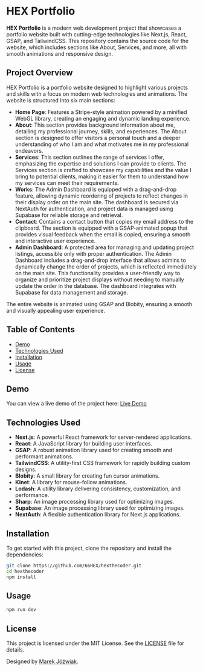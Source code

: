 # HEX Portfolio

**HEX Portfolio** is a modern web development project that showcases a portfolio website built with cutting-edge technologies like Next.js, React, GSAP, and TailwindCSS. This repository contains the source code for the website, which includes sections like About, Services, and more, all with smooth animations and responsive design.

## Project Overview

HEX Portfolio is a portfolio website designed to highlight various projects and skills with a focus on modern web technologies and animations. The website is structured into six main sections:

- **Home Page**: Features a Stripe-style animation powered by a minified WebGL library, creating an engaging and dynamic landing experience.
- **About**: This section provides background information about me, detailing my professional journey, skills, and experiences. The About section is designed to offer visitors a personal touch and a deeper understanding of who I am and what motivates me in my professional endeavors.
- **Services**: This section outlines the range of services I offer, emphasizing the expertise and solutions I can provide to clients. The Services section is crafted to showcase my capabilities and the value I bring to potential clients, making it easier for them to understand how my services can meet their requirements.
- **Works**: The Admin Dashboard is equipped with a drag-and-drop feature, allowing dynamic reordering of projects to reflect changes in their display order on the main site. The dashboard is secured via NextAuth for authentication, and project data is managed using Supabase for reliable storage and retrieval.
- **Contact**: Contains a contact button that copies my email address to the clipboard. The section is equipped with a GSAP-animated popup that provides visual feedback when the email is copied, ensuring a smooth and interactive user experience.
- **Admin Dashboard**: A protected area for managing and updating project listings, accessible only with proper authentication. The Admin Dashboard includes a drag-and-drop interface that allows admins to dynamically change the order of projects, which is reflected immediately on the main site. This functionality provides a user-friendly way to organize and prioritize project displays without needing to manually update the order in the database. The dashboard integrates with Supabase for data management and storage.

The entire website is animated using GSAP and Blobity, ensuring a smooth and visually appealing user experience.

## Table of Contents

- [Demo](#demo)
- [Technologies Used](#technologies-used)
- [Installation](#installation)
- [Usage](#usage)
- [License](#license)

## Demo

You can view a live demo of the project here: [Live Demo](https://www.hexthecoder.pl/)

## Technologies Used

- **Next.js**: A powerful React framework for server-rendered applications.
- **React**: A JavaScript library for building user interfaces.
- **GSAP**: A robust animation library used for creating smooth and performant animations.
- **TailwindCSS**: A utility-first CSS framework for rapidly building custom designs.
- **Blobity**: A small library for creating fun cursor animations.
- **Kinet**: A library for mouse-follow animations.
- **Lodash**: A utility library delivering consistency, customization, and performance.
- **Sharp**: An image processing library used for optimizing images.
- **Supabase**: An image processing library used for optimizing images.
- **NextAuth**: A flexible authentication library for Next.js applications.

## Installation

To get started with this project, clone the repository and install the dependencies:

```bash
git clone https://github.com/66HEX/hexthecoder.git
cd hexthecoder
npm install
```

## Usage

```bash
npm run dev
```

## License

This project is licensed under the MIT License. See the [LICENSE](LICENSE) file for details.

Designed by [Marek Jóźwiak](https://github.com/66HEX).
